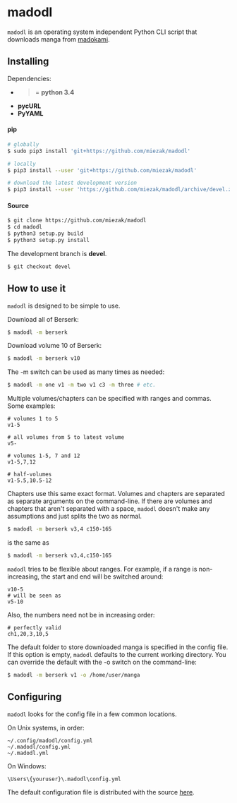 madodl
======

`madodl` is an operating system independent Python CLI script that downloads
manga from [madokami](https://manga.madokami.com).

Installing
----------

Dependencies:
* >= **python 3.4**
* **pycURL**
* **PyYAML**

#### pip

```sh
# globally
$ sudo pip3 install 'git+https://github.com/miezak/madodl'

# locally
$ pip3 install --user 'git+https://github.com/miezak/madodl'

# download the latest development version
$ pip3 install --user 'https://github.com/miezak/madodl/archive/devel.zip'
```

#### Source

```sh
$ git clone https://github.com/miezak/madodl
$ cd madodl
$ python3 setup.py build
$ python3 setup.py install
```

The development branch is __devel__.
```sh
$ git checkout devel
```

How to use it
-------------

`madodl` is designed to be simple to use.

Download all of Berserk:

```sh
$ madodl -m berserk
```

Download volume 10 of Berserk:

```sh
$ madodl -m berserk v10
```

The -m switch can be used as many times as needed:

```sh
$ madodl -m one v1 -m two v1 c3 -m three # etc.
```

Multiple volumes/chapters can be specified with ranges and commas.
Some examples:

```
# volumes 1 to 5
v1-5

# all volumes from 5 to latest volume
v5-

# volumes 1-5, 7 and 12
v1-5,7,12

# half-volumes
v1-5.5,10.5-12
```

Chapters use this same exact format. Volumes and chapters are separated as
separate arguments on the command-line. If there are volumes and chapters that
aren't separated with a space, `madodl` doesn't make any assumptions and just
splits the two as normal.

```sh
$ madodl -m berserk v3,4 c150-165
```
is the same as
```sh
$ madodl -m berserk v3,4,c150-165
```

`madodl` tries to be flexible about ranges. For example, if a range is
non-increasing, the start and end will be switched around:

```
v10-5
# will be seen as
v5-10
```
Also, the numbers need not be in increasing order:
```
# perfectly valid
ch1,20,3,10,5
```

The default folder to store downloaded manga is specified in the config file.
If this option is empty, `madodl` defaults to the current working directory. You
can override the default with the -o switch on the command-line:

```sh
$ madodl -m berserk v1 -o /home/user/manga
```

Configuring
-----------

`madodl` looks for the config file in a few common locations.

On Unix systems, in order:

```
~/.config/madodl/config.yml
~/.madodl/config.yml
~/.madodl.yml
```

On Windows:

```
\Users\{youruser}\.madodl\config.yml
```

The default configuration file is distributed with the source [here](/madodl/config.yml).
